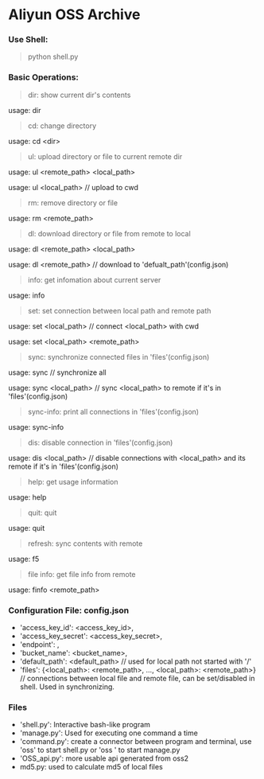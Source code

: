 # Aliyun OSS Archive
### Use Shell:
>python shell.py

### Basic Operations:

>dir: show current dir's contents  

usage: dir

>cd: change directory

usage: cd &lt;dir>  

>ul: upload directory or file to current remote dir  

usage: ul &lt;remote_path> &lt;local_path>  

usage: ul <local_path>  // upload to cwd

>rm: remove directory or file 

usage: rm &lt;remote_path>


>dl: download directory or file from remote to local  

usage: dl &lt;remote_path> &lt;local_path>

usage: dl <remote_path>  // download to 'defualt_path'(config.json)

>info: get infomation about current server  

usage: info

> set: set connection between local path and remote path

usage: set <local_path>  // connect <local_path> with cwd

usage: set <local_path> <remote_path>

> sync: synchronize connected files in 'files'(config.json)

usage: sync  // synchronize all

usage: sync <local_path>  // sync <local_path> to remote if it's in 'files'(config.json)

> sync-info: print all connections in 'files'(config.json)

usage: sync-info

> dis: disable connection in 'files'(config.json)

usage: dis <local_path>  // disable connections with <local_path> and its remote if it's in 'files'(config.json)

> help: get usage information

usage: help

> quit: quit

usage: quit

> refresh: sync contents with remote

usage: f5

> file info: get file info from remote

usage: finfo <remote_path>

### Configuration File: config.json  

* 'access_key_id': <access_key_id>,  
* 'access_key_secret': <access_key_secret>,  
* 'endpoint': <endpoint>,  
* 'bucket_name': <bucket_name>,  
* 'default_path': <default_path>  // used for local path not started with '/'
* 'files': {<local_path>: <remote_path>, …, <local_path>: <remote_path>}  // connections between local file and remote file, can be set/disabled in shell. Used in synchronizing.

### Files

- 'shell.py': Interactive bash-like program
- 'manage.py': Used for executing one command a time
- 'command.py': create a connector between program and terminal, use 'oss' to start shell.py or 'oss <command>' to start manage.py
- 'OSS_api.py': more usable api generated from oss2 
- md5.py: used to calculate md5 of local files